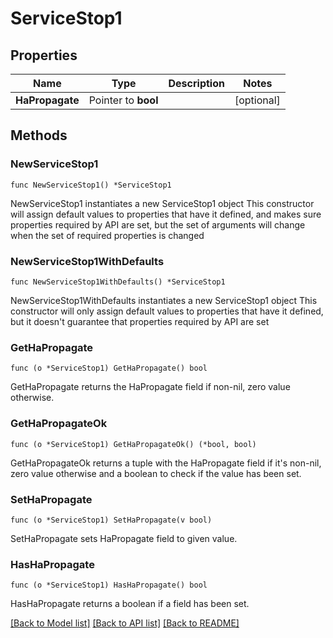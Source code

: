 # ServiceStop1

## Properties

Name | Type | Description | Notes
------------ | ------------- | ------------- | -------------
**HaPropagate** | Pointer to **bool** |  | [optional] 

## Methods

### NewServiceStop1

`func NewServiceStop1() *ServiceStop1`

NewServiceStop1 instantiates a new ServiceStop1 object
This constructor will assign default values to properties that have it defined,
and makes sure properties required by API are set, but the set of arguments
will change when the set of required properties is changed

### NewServiceStop1WithDefaults

`func NewServiceStop1WithDefaults() *ServiceStop1`

NewServiceStop1WithDefaults instantiates a new ServiceStop1 object
This constructor will only assign default values to properties that have it defined,
but it doesn't guarantee that properties required by API are set

### GetHaPropagate

`func (o *ServiceStop1) GetHaPropagate() bool`

GetHaPropagate returns the HaPropagate field if non-nil, zero value otherwise.

### GetHaPropagateOk

`func (o *ServiceStop1) GetHaPropagateOk() (*bool, bool)`

GetHaPropagateOk returns a tuple with the HaPropagate field if it's non-nil, zero value otherwise
and a boolean to check if the value has been set.

### SetHaPropagate

`func (o *ServiceStop1) SetHaPropagate(v bool)`

SetHaPropagate sets HaPropagate field to given value.

### HasHaPropagate

`func (o *ServiceStop1) HasHaPropagate() bool`

HasHaPropagate returns a boolean if a field has been set.


[[Back to Model list]](../README.md#documentation-for-models) [[Back to API list]](../README.md#documentation-for-api-endpoints) [[Back to README]](../README.md)


